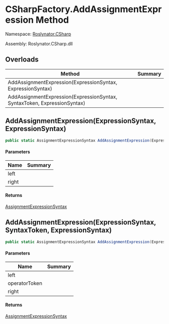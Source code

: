 # CSharpFactory\.AddAssignmentExpression Method

Namespace: [Roslynator.CSharp](../../README.md)

Assembly: Roslynator\.CSharp\.dll

## Overloads

| Method | Summary |
| ------ | ------- |
| AddAssignmentExpression\(ExpressionSyntax, ExpressionSyntax\) | |
| AddAssignmentExpression\(ExpressionSyntax, SyntaxToken, ExpressionSyntax\) | |

## AddAssignmentExpression\(ExpressionSyntax, ExpressionSyntax\)

```csharp
public static AssignmentExpressionSyntax AddAssignmentExpression(ExpressionSyntax left, ExpressionSyntax right)
```

#### Parameters

| Name | Summary |
| ---- | ------- |
| left | |
| right | |

#### Returns

[AssignmentExpressionSyntax](https://docs.microsoft.com/en-us/dotnet/api/microsoft.codeanalysis.csharp.syntax.assignmentexpressionsyntax)


## AddAssignmentExpression\(ExpressionSyntax, SyntaxToken, ExpressionSyntax\)

```csharp
public static AssignmentExpressionSyntax AddAssignmentExpression(ExpressionSyntax left, SyntaxToken operatorToken, ExpressionSyntax right)
```

#### Parameters

| Name | Summary |
| ---- | ------- |
| left | |
| operatorToken | |
| right | |

#### Returns

[AssignmentExpressionSyntax](https://docs.microsoft.com/en-us/dotnet/api/microsoft.codeanalysis.csharp.syntax.assignmentexpressionsyntax)


